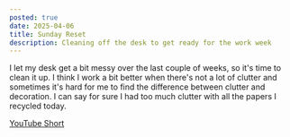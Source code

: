 ```yaml
---
posted: true
date: 2025-04-06
title: Sunday Reset
description: Cleaning off the desk to get ready for the work week
---
```


I let my desk get a bit messy over the last couple of weeks, so it's time to clean it up. I think I work a bit better when there's not a lot of clutter and sometimes it's hard for me to find the difference between clutter and decoration. I can say for sure I had too much clutter with all the papers I recycled today.

[YouTube Short](https://youtube.com/shorts/RD8y_i8i7Hg)